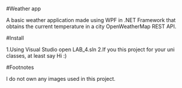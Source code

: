 #Weather app

A basic weather application made using WPF in .NET Framework that obtains the current temperature in a city OpenWeatherMap REST API.

#Install

1.Using Visual Studio open LAB_4.sln
2.If you this project for your uni classes, at least say Hi :)

#Footnotes

I do not own any images used in this project.



